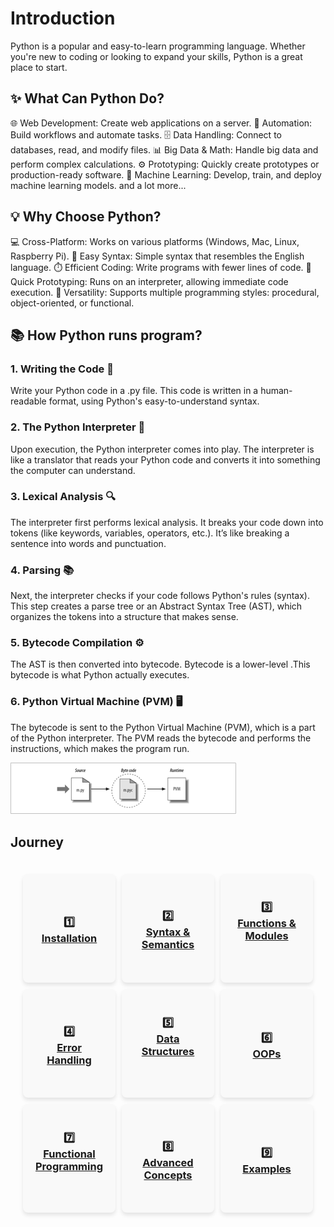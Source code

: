 # Introduction

Python is a popular and easy-to-learn programming language. Whether you're new to coding or looking to expand your skills, Python is a great place to start.

## ✨ What Can Python Do?

🌐 Web Development: Create web applications on a server.
🔄 Automation: Build workflows and automate tasks.
🗄️ Data Handling: Connect to databases, read, and modify files.
📊 Big Data & Math: Handle big data and perform complex calculations.
⚙️ Prototyping: Quickly create prototypes or production-ready software.
🤖 Machine Learning: Develop, train, and deploy machine learning models.
and a lot more...

## 💡 Why Choose Python?

💻 Cross-Platform: Works on various platforms (Windows, Mac, Linux, Raspberry Pi).
📝 Easy Syntax: Simple syntax that resembles the English language.
⏱️ Efficient Coding: Write programs with fewer lines of code.
🚀 Quick Prototyping: Runs on an interpreter, allowing immediate code execution.
🧠 Versatility: Supports multiple programming styles: procedural, object-oriented, or functional.

## 📚 How Python runs program?

### 1. Writing the Code 📝
Write your Python code in a .py file. This code is written in a human-readable format, using Python's easy-to-understand syntax.

### 2. The Python Interpreter 🐍
Upon execution, the Python interpreter comes into play. The interpreter is like a translator that reads your Python code and converts it into something the computer can understand.

### 3. Lexical Analysis 🔍
The interpreter first performs lexical analysis. It breaks your code down into tokens (like keywords, variables, operators, etc.). It’s like breaking a sentence into words and punctuation.

### 4. Parsing 📚
Next, the interpreter checks if your code follows Python's rules (syntax). This step creates a parse tree or an Abstract Syntax Tree (AST), which organizes the tokens into a structure that makes sense.

### 5. Bytecode Compilation ⚙️
The AST is then converted into bytecode. Bytecode is a lower-level .This bytecode is what Python actually executes.

### 6. Python Virtual Machine (PVM) 🖥️
The bytecode is sent to the Python Virtual Machine (PVM), which is a part of the Python interpreter. The PVM reads the bytecode and performs the instructions, which makes the program run.

![Python Execution Flow](Fig_1_Python_Intro.png)


## Journey

<div style="display: grid; grid-template-columns: repeat(3,1fr); gap: 10px; padding: 20px;">



<div style="background-color: #f9f9f9; border-radius: 8px; padding: 20px; box-shadow: 0px 4px 6px rgba(0, 0, 0, 0.1); text-align: center; display: flex; flex-direction: column; justify-content: center;">
<h3>1️⃣<br/><a href="/content/python/1_installation.ipynb">Installation</a></h3>
</div>

<div style="background-color: #f9f9f9; border-radius: 8px; padding: 20px; box-shadow: 0px 4px 6px rgba(0, 0, 0, 0.1); text-align: center; display: flex; flex-direction: column; justify-content: center;">
<h3>2️⃣<br/><a href="/content/python/1_installation.ipynb">Syntax & Semantics</a></h3>
</div>

<div style="background-color: #f9f9f9; border-radius: 8px; padding: 20px; box-shadow: 0px 4px 6px rgba(0, 0, 0, 0.1); text-align: center; display: flex; flex-direction: column; justify-content: center;">
<h3>3️⃣<br/><a href="/content/python/1_installation.ipynb">Functions & Modules</a></h3>
<p></p>
</div>

<div style="background-color: #f9f9f9; border-radius: 8px; padding: 20px; box-shadow: 0px 4px 6px rgba(0, 0, 0, 0.1); text-align: center; display: flex; flex-direction: column; justify-content: center;">
<h3>4️⃣<br/><a href="/content/python/1_installation.ipynb">Error Handling</a></h3>
</div>

<div style="background-color: #f9f9f9; border-radius: 8px; padding: 20px; box-shadow: 0px 4px 6px rgba(0, 0, 0, 0.1); text-align: center; display: flex; flex-direction: column; justify-content: center;">
<h3>5️⃣<br/><a href="/content/python/1_installation.ipynb">Data Structures</a></h3>
<p></p>
</div>

<div style="background-color: #f9f9f9; border-radius: 8px; padding: 20px; box-shadow: 0px 4px 6px rgba(0, 0, 0, 0.1); text-align: center; display: flex; flex-direction: column; justify-content: center;">
<h3>6️⃣<br/><a href="/content/python/1_installation.ipynb">OOPs</a></h3>
</div>

<div style="background-color: #f9f9f9; border-radius: 8px; padding: 20px; box-shadow: 0px 4px 6px rgba(0, 0, 0, 0.1); text-align: center; display: flex; flex-direction: column; justify-content: center;">
<h3>7️⃣<br/><a href="/content/python/1_installation.ipynb">Functional Programming</a></h3>
<p></p>
</div>

<div style="background-color: #f9f9f9; border-radius: 8px; padding: 20px; box-shadow: 0px 4px 6px rgba(0, 0, 0, 0.1); text-align: center; display: flex; flex-direction: column; justify-content: center;">
<h3>8️⃣ <br/><a href="/content/python/1_installation.ipynb">Advanced Concepts</a></h3>
</div>

<div style="background-color: #f9f9f9; border-radius: 8px; padding: 20px; box-shadow: 0px 4px 6px rgba(0, 0, 0, 0.1); text-align: center; display: flex; flex-direction: column; justify-content: center;">
<h3>9️⃣<br/><a href="/content/python/1_installation.ipynb">Examples</a></h3>
</div>

</div>

